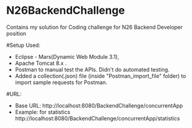 # N26BackendChallenge
Contains my solution for Coding challenge for N26 Backend Developer position

#Setup Used:
* Eclipse - Mars(Dynamic Web Module 3.1),  
* Apache Tomcat 8.x . 
* Postman to manual test the APIs.  Didn't do automated testing. 
* Added a collection(.json) file (inside "Postman_import_file" folder) to import sample requests for Postman.  

#URL:
* Base URL: http://localhost:8080/BackendChallenge/concurrentApp 
* Example: for statistics http://localhost:8080/BackendChallenge/concurrentApp/statistics
